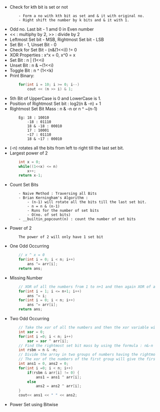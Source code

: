  - Check for kth bit is set or not
    ```
        - Form a no with kth bit as set and & it with original no.
        - Right shift the number by k bits and & it with 1.
    ```
 - Odd no. Last bit - 1 amd 0 in Even number
 - << : multiphy by 2, >> : divide by 2
 - Leftmost Set bit - MSB, Rightmost Set bit - LSB
 - Set Bit - 1, Unset Bit - 0
 - Check for Set Bit - (n&(1<<i)) != 0
 - XOR Properties : x^x = 0, x^0 = x
 - Set Bit : n | (1<<i)
 - Unset Bit : n & ~(1<<i)
 - Toggle Bit : n ^ (1<<k)
 - Print Binary:
    ``` C++
        for(int i = 10; i >= 0; i--)
            cout << (n >> i) & 1;
    ```
 - 5th Bit of UpperCase is 0 and LowerCase is 1.
 - Position of Rightmost Set bit : log2(n & -n) + 1
 - Rightmost Set Bit Mass : n & -n or n ^ ~(n-1)
    ```
        Eg: 18 : 10010
            -18 : 01110
            18 & -18 : 00010
            17 : 10001
            ~17 : 01110
            18 & ~17 : 00010
    ```
 - (-n) rotates all the bits from left to right till the last set bit.
 - Largest power of 2
    ``` C++
        int x = 0;
        while((1<<x) <= n)
            x++;
        return x-1;
    ```
 - Count Set Bits
    ```
        - Naive Method : Traversing all Bits
        - Brian Kerningham's Algorithm : 
            - (n-1) will rotate all the bits till the last set bit.
            - n = n & (n-1)
            - Runs for the number of set bits
            - O(no. of set bits)
        - __builtin_popcount(n) : count the number of set bits
    ```
 - Power of 2
    ```
        The power of 2 will only have 1 set bit
    ```
 - One Odd Occurring
    ``` C++
        // x ^ x = 0
        for(int i = 0; i < n; i++)
            ans ^= arr[i];
        return ans;
    ```
 - Missing Number
    ``` C++
        // XOR of all the numbers from 1 to n+1 and then again XOR of all the elements with the res.
        for(int i = 1; i <= n+1; i++)
            ans ^= i;
        for(int i = 0; i < n; i++)
            ans ^= arr[i];
        return ans;
    ```
 - Two Odd Occurring
    ``` C++
        // Take the xor of all the numbers and then the xor variable will have xor of the two odd occurring numbers.
        int xor = 0;
        for(int i =0; i < n; i++)
            xor = xor ^ arr[i];
        // Find the rightmost set bit mass by using the formula : n&-n or n&~(n-1)
        int rsbm = n & -n;
        // Divide the array in two groups of numbers having the rightmost set bit as on and the numbers having this rightmost set bit as off.
        // The xor of the numbers of the first group will give the first number and the xor of the second group will give the second number.
        int ans1 = 0, ans2 = 0;
        for(int i =0; i < n; i++)
            if(rsbm & arr[i] != 0) {
                ans1 = ans1 ^ arr[i];
            else
                ans2 = ans2 ^ arr[i];
        }
        cout<< ans1 << " " << ans2;
    ```
 - Power Set using Bitwise
    ```
